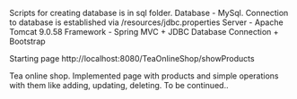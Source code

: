 Scripts for creating database is in sql folder.
Database - MySql.
Connection to database is established via /resources/jdbc.properties
Server  - Apache Tomcat 9.0.58
Framework - Spring MVC + JDBC Database Connection + Bootstrap

Starting page 
http://localhost:8080/TeaOnlineShop/showProducts

Tea online shop.
Implemented page with products and simple operations with them like adding, updating, deleting.
To be continued..
